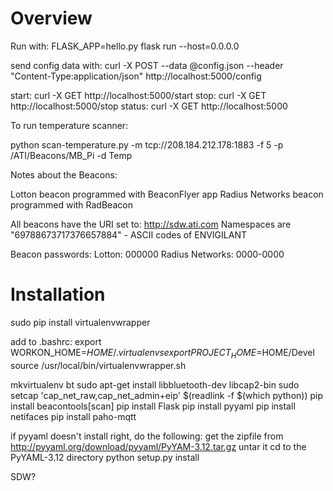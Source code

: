 # Overview

Run with: FLASK_APP=hello.py flask run --host=0.0.0.0

send config data with: 
curl -X POST --data @config.json --header "Content-Type:application/json" http://localhost:5000/config

start:  curl -X GET http://localhost:5000/start
stop:   curl -X GET http://localhost:5000/stop
status: curl -X GET http://localhost:5000

To run temperature scanner:

python scan-temperature.py -m tcp://208.184.212.178:1883 -f 5 -p /ATI/Beacons/MB_Pi -d Temp

Notes about the Beacons:

Lotton beacon programmed with BeaconFlyer app
Radius Networks beacon programmed with RadBeacon

All beacons have the URI set to: http://sdw.ati.com
Namespaces are "69788673717376657884" - ASCII codes of ENVIGILANT

Beacon passwords:
Lotton: 000000
Radius Networks: 0000-0000

# Installation

sudo pip install virtualenvwrapper

add to .bashrc:
export WORKON_HOME=$HOME/.virtualenvs
export PROJECT_HOME=$HOME/Devel
source /usr/local/bin/virtualenvwrapper.sh

mkvirtualenv bt
sudo apt-get install libbluetooth-dev libcap2-bin
sudo setcap 'cap_net_raw,cap_net_admin+eip' $(readlink -f $(which python))
pip install beacontools[scan]
pip install Flask
pip install pyyaml
pip install netifaces
pip install paho-mqtt

if pyyaml doesn't install right, do the following:
get the zipfile from http://pyyaml.org/download/pyyaml/PyYAM-3.12.tar.gz
untar it
cd to the PyYAML-3.12 directory
python setup.py install

SDW?


